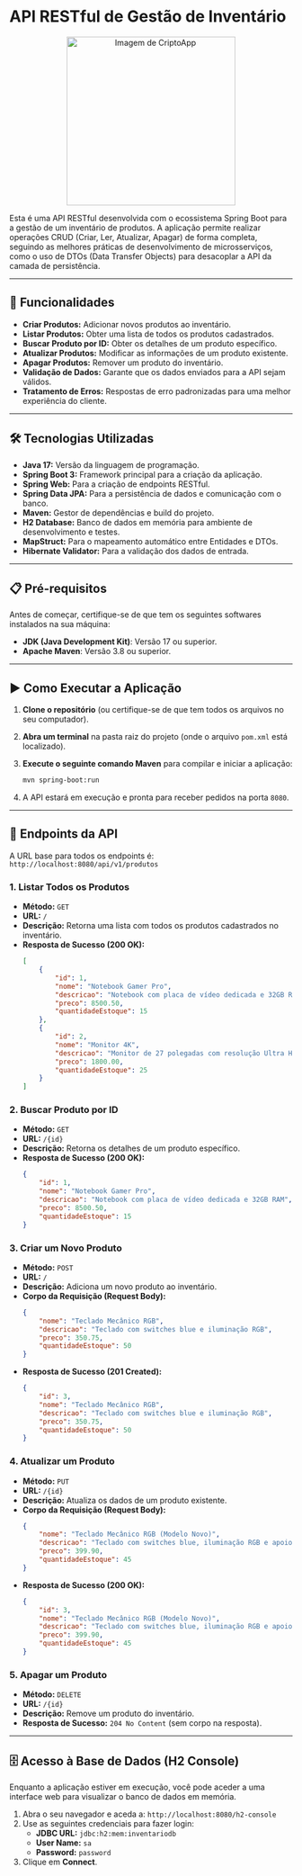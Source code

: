 # API RESTful de Gestão de Inventário

<p align="center">
<img alt="Imagem de CriptoApp" width="300px" src="https://imgur.com/FVYfRBJ.png">
</p>

Esta é uma API RESTful desenvolvida com o ecossistema Spring Boot para a gestão de um inventário de produtos. A aplicação permite realizar operações CRUD (Criar, Ler, Atualizar, Apagar) de forma completa, seguindo as melhores práticas de desenvolvimento de microsserviços, como o uso de DTOs (Data Transfer Objects) para desacoplar a API da camada de persistência.

---

## 🚀 Funcionalidades

- **Criar Produtos:** Adicionar novos produtos ao inventário.
- **Listar Produtos:** Obter uma lista de todos os produtos cadastrados.
- **Buscar Produto por ID:** Obter os detalhes de um produto específico.
- **Atualizar Produtos:** Modificar as informações de um produto existente.
- **Apagar Produtos:** Remover um produto do inventário.
- **Validação de Dados:** Garante que os dados enviados para a API sejam válidos.
- **Tratamento de Erros:** Respostas de erro padronizadas para uma melhor experiência do cliente.

---

## 🛠️ Tecnologias Utilizadas

- **Java 17:** Versão da linguagem de programação.
- **Spring Boot 3:** Framework principal para a criação da aplicação.
- **Spring Web:** Para a criação de endpoints RESTful.
- **Spring Data JPA:** Para a persistência de dados e comunicação com o banco.
- **Maven:** Gestor de dependências e build do projeto.
- **H2 Database:** Banco de dados em memória para ambiente de desenvolvimento e testes.
- **MapStruct:** Para o mapeamento automático entre Entidades e DTOs.
- **Hibernate Validator:** Para a validação dos dados de entrada.

---

## 📋 Pré-requisitos

Antes de começar, certifique-se de que tem os seguintes softwares instalados na sua máquina:

- **JDK (Java Development Kit)**: Versão 17 ou superior.
- **Apache Maven**: Versão 3.8 ou superior.

---

## ▶️ Como Executar a Aplicação

1.  **Clone o repositório** (ou certifique-se de que tem todos os arquivos no seu computador).

2.  **Abra um terminal** na pasta raiz do projeto (onde o arquivo `pom.xml` está localizado).

3.  **Execute o seguinte comando Maven** para compilar e iniciar a aplicação:

    ```bash
    mvn spring-boot:run
    ```

4.  A API estará em execução e pronta para receber pedidos na porta `8080`.

---

## 📖 Endpoints da API

A URL base para todos os endpoints é: `http://localhost:8080/api/v1/produtos`

### 1. Listar Todos os Produtos

- **Método:** `GET`
- **URL:** `/`
- **Descrição:** Retorna uma lista com todos os produtos cadastrados no inventário.
- **Resposta de Sucesso (200 OK):**
  ```json
  [
      {
          "id": 1,
          "nome": "Notebook Gamer Pro",
          "descricao": "Notebook com placa de vídeo dedicada e 32GB RAM",
          "preco": 8500.50,
          "quantidadeEstoque": 15
      },
      {
          "id": 2,
          "nome": "Monitor 4K",
          "descricao": "Monitor de 27 polegadas com resolução Ultra HD",
          "preco": 1800.00,
          "quantidadeEstoque": 25
      }
  ]
  ```

### 2. Buscar Produto por ID

- **Método:** `GET`
- **URL:** `/{id}`
- **Descrição:** Retorna os detalhes de um produto específico.
- **Resposta de Sucesso (200 OK):**
  ```json
  {
      "id": 1,
      "nome": "Notebook Gamer Pro",
      "descricao": "Notebook com placa de vídeo dedicada e 32GB RAM",
      "preco": 8500.50,
      "quantidadeEstoque": 15
  }
  ```

### 3. Criar um Novo Produto

- **Método:** `POST`
- **URL:** `/`
- **Descrição:** Adiciona um novo produto ao inventário.
- **Corpo da Requisição (Request Body):**
  ```json
  {
      "nome": "Teclado Mecânico RGB",
      "descricao": "Teclado com switches blue e iluminação RGB",
      "preco": 350.75,
      "quantidadeEstoque": 50
  }
  ```
- **Resposta de Sucesso (201 Created):**
  ```json
  {
      "id": 3,
      "nome": "Teclado Mecânico RGB",
      "descricao": "Teclado com switches blue e iluminação RGB",
      "preco": 350.75,
      "quantidadeEstoque": 50
  }
  ```

### 4. Atualizar um Produto

- **Método:** `PUT`
- **URL:** `/{id}`
- **Descrição:** Atualiza os dados de um produto existente.
- **Corpo da Requisição (Request Body):**
  ```json
  {
      "nome": "Teclado Mecânico RGB (Modelo Novo)",
      "descricao": "Teclado com switches blue, iluminação RGB e apoio de pulso",
      "preco": 399.90,
      "quantidadeEstoque": 45
  }
  ```
- **Resposta de Sucesso (200 OK):**
  ```json
  {
      "id": 3,
      "nome": "Teclado Mecânico RGB (Modelo Novo)",
      "descricao": "Teclado com switches blue, iluminação RGB e apoio de pulso",
      "preco": 399.90,
      "quantidadeEstoque": 45
  }
  ```

### 5. Apagar um Produto

- **Método:** `DELETE`
- **URL:** `/{id}`
- **Descrição:** Remove um produto do inventário.
- **Resposta de Sucesso:** `204 No Content` (sem corpo na resposta).

---

## 🗄️ Acesso à Base de Dados (H2 Console)

Enquanto a aplicação estiver em execução, você pode aceder a uma interface web para visualizar o banco de dados em memória.

1.  Abra o seu navegador e aceda a: `http://localhost:8080/h2-console`
2.  Use as seguintes credenciais para fazer login:
    - **JDBC URL:** `jdbc:h2:mem:inventariodb`
    - **User Name:** `sa`
    - **Password:** `password`
3.  Clique em **Connect**.
